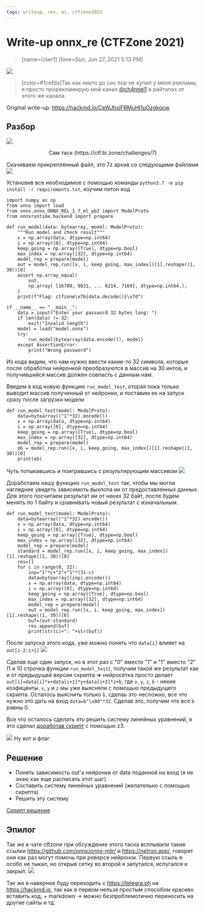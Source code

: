 ```yaml
---
tags: writeup, rev, ai, ctfzone2021
---
```

# **Write-up onnx_re (CTFZone 2021)**
> [name=User1]
> [time=Sun, Jun 27, 2021 5:13 PM]



![](https://raw.githubusercontent.com/osogi/writeups/main/ctfzone2021/onnx_re/attachments/1.jpg)

> [color=#1cefda]Так как никто до сих пор не купил у меня рекламы, я просто прорекламирую мой канал [@ch4nnel1](https://t.me/ch4nnel1) в райтапах от этого же канала.

Original write-up: https://hackmd.io/CeWJhxjFRMuHI1uOzgkocw


## Разбор
![](https://raw.githubusercontent.com/osogi/writeups/main/ctfzone2021/onnx_re/attachments/2.png)
<p style="text-align: center;">Сам таск (https://ctf.bi.zone/challenges/7)</p>

Скачиваем прикрепленный файл, это 7z архив со следующими файлами
![](https://raw.githubusercontent.com/osogi/writeups/main/ctfzone2021/onnx_re/attachments/3.png)

Установив все необходимое с помощью команды `python3.7 -m pip install -r requirements.txt`, изучим питон код
```python=0
import numpy as np
from onnx import load
from onnx.onnx_ONNX_REL_1_7_ml_pb2 import ModelProto
from onnxruntime.backend import prepare

def run_model(data: bytearray, model: ModelProto):
    """Run model and check result"""
    x = np.array(data, dtype=np.int64)
    i = np.array([0], dtype=np.int64)
    keep_going = np.array([True], dtype=np.bool)
    max_index = np.array([32], dtype=np.int64)
    model_rep = prepare(model)
    out = model_rep.run([x, i, keep_going, max_index])[1].reshape((1, 30))[0]
    assert np.array_equal(
        out,
        np.array( [16780, 9831, ... 6214, 7169], dtype=np.int64,),
    )
    print(f"Flag: ctfzone\x7b{data.decode()}\x7d")

if __name__ == "__main__":
    data = input("Enter your password 32 bytes long: ")
    if len(data) != 32:
        exit("Invalid length")
    model = load("model.onnx")
    try:
        run_model(bytearray(data.encode()), model)
    except AssertionError:
        print("Wrong password")
```
Из кода видим, что нам нужно ввести какие-то 32 символа, которые после обработки нейронкой преобразуются в массив на 30 интов, и получившийся массив должен совпасть с данным нам.

Введем в код новую функцию `run_model_test`, кторая пока только выводит массив полученный от нейронки, и поставим ее на запуск сразу после загрузки модели
```python=0
def run_model_test(model: ModelProto):
    data=bytearray(("1"*32).encode())
    x = np.array(data, dtype=np.int64)
    i = np.array([0], dtype=np.int64)
    keep_going = np.array([True], dtype=np.bool)
    max_index = np.array([32], dtype=np.int64)
    model_rep = prepare(model)
    ob = model_rep.run([x, i, keep_going, max_index])[1].reshape((1, 30))[0]
    print(ob)
```
Чуть потыкавшись и поигравшись с результирующим массивом
![](https://raw.githubusercontent.com/osogi/writeups/main/ctfzone2021/onnx_re/attachments/4.png)

Доработаем нашу функцию `run_model_test` так, чтобы мы могли нагляднее увидеть зависимоть выхлопа ии от предоставленных данных. Для этого посчитаем результат ии от неких 32 байт, после будем менять по 1 байту и сравнивать новый результат с изначальным.
```python=0
def run_model_test(model: ModelProto):
    data=bytearray(("1"*32).encode())
    x = np.array(data, dtype=np.int64)
    i = np.array([0], dtype=np.int64)
    keep_going = np.array([True], dtype=np.bool)
    max_index = np.array([32], dtype=np.int64)
    model_rep = prepare(model)
    standard = model_rep.run([x, i, keep_going, max_index])[1].reshape((1, 30))[0]
    res=[]
    for c in range(0, 32):
        inp="1"*c+"2"+"1"*(31-c)
        data=bytearray((inp).encode())
        x = np.array(data, dtype=np.int64)
        i = np.array([0], dtype=np.int64)
        keep_going = np.array([True], dtype=np.bool)
        max_index = np.array([32], dtype=np.int64)
        model_rep = prepare(model)
        out = model_rep.run([x, i, keep_going, max_index])[1].reshape((1, 30))[0]
        buf=(out-standard)
        res.append(buf)
        print(str(c)+": "+str(buf))
```
После запуска этого кода, уже можно понять что `data[i]` влияет на `out[i-2:i+1]`
![](https://raw.githubusercontent.com/osogi/writeups/main/ctfzone2021/onnx_re/attachments/5.png)

Сделав еще один запуск, но в этот раз с "0" вместо "1" и "1" вместо "2" (1 и 10 строчка функции `run_model_test`), получим такой же результат как и от предыдущей версии скрипта => нейросетка просто делает `out[i]=data[i]*x+data[i+1]*y+data[i+2]*z+b`, где `x`, `y`, `z`, `b` - некие коэфиценты. `x`, `y` и `z` мы уже выясняли с помощью предыдущего скрипта. Осталось выяснить только `b`, сделаь это несложно, все что нужно это дать на вход `data=b"\x00"*32`. Сделав это, получим что все `b` равны 0.

Все что осталось сделать это решить систему линейных уравнений, я это сделал [доработав скрипт](https://github.com/osogi/writeups/tree/main/ctfzone2021/onnx_re/solution/solution.py) с помощью z3.

![](https://raw.githubusercontent.com/osogi/writeups/main/ctfzone2021/onnx_re/attachments/6.png)
Ну вот и флаг
## Решение 

- Понять зависимость out'а нейронки от data поданной на вход (я не знаю как еще расписать этот шаг)
- Составить систему линейных уравнений (желательно с помощью скрипта)
- Решить эту систему

[Скрипт решение](https://github.com/osogi/writeups/tree/main/ctfzone2021/onnx_re/solution/solution.py)

## Эпилог

Так же в чате ctfzone при обсуждение этого таска всплывали такие ссылки https://github.com/onnx/onnx-mlir/ и https://netron.app/, говорят они как раз могут помочь при реверсе нейронок. Первую ссыль я особо не тыкал, но открыв сетку во второй я запутался, испугался и закрыл.
![](https://raw.githubusercontent.com/osogi/writeups/main/ctfzone2021/onnx_re/attachments/7.png)

Так же я наверное буду переходить с https://telegra.ph на https://hackmd.io, так как в первом нельзя простым способом красиво вставить код, + markdown -> можно безпроблемотично переносить на другие сайты и тд.

